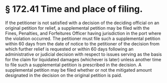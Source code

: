 # § 172.41   Time and place of filing.

If the petitioner is not satisfied with a decision of the deciding official on an original petition for relief, a supplemental petition may be filed with the Fines, Penalties, and Forfeitures Officer having jurisdiction in the port where the violation occurred. The petitioner must file such a supplemental petition within 60 days from the date of notice to the petitioner of the decision from which further relief is requested or within 60 days following an administrative or judicial decision with respect to issues serving as the basis for the claim for liquidated damages (whichever is later) unless another time to file such a supplemental petition is prescribed in the decision. A supplemental petition may be filed whether or not the mitigated amount designated in the decision on the original petition is paid. 




